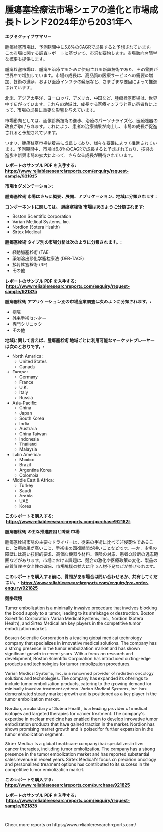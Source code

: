 <p><h1>腫瘍塞栓療法市場シェアの進化と市場成長トレンド2024年から2031年へ</h1></p><p><strong>エグゼクティブサマリー</strong></p>
<p><p>腫瘍栓塞市場は、予測期間中に6.8%のCAGRで成長すると予想されています。この市場に関する調査レポートに基づいて、市況を要約します。市場動向の簡単な概要も提供します。</p><p>腫瘍栓塞市場は、腫瘍を治療するために使用される新興技術であり、その需要が世界中で増加しています。市場の成長は、高品質の医療サービスへの需要の増加、技術の進歩、および医療インフラの発展など、さまざまな要因によって推進されています。</p><p>北米、アジア太平洋、ヨーロッパ、アメリカ、中国など、腫瘍栓塞市場は、世界中で広がっています。これらの地域は、成長する医療インフラと高い患者数によって、市場の成長に重要な影響を与えています。</p><p>市場動向としては、画像診断技術の進歩、治療のパーソナライズ化、医療機器の改良が挙げられます。これにより、患者の治療効果が向上し、市場の成長が促進されると予想されています。</p><p>つまり、腫瘍栓塞市場は着実に成長しており、様々な要因によって推進されています。予測期間中、市場は6.8%のCAGRで成長すると予想されており、技術の進歩や新興市場の拡大によって、さらなる成長が期待されています。</p></p>
<p><strong>レポートのサンプル PDF を入手する: <a href="https://www.reliableresearchreports.com/enquiry/request-sample/921825">https://www.reliableresearchreports.com/enquiry/request-sample/921825</a></strong></p>
<p><strong>市場セグメンテーション:</strong></p>
<p><strong> 腫瘍塞栓術 市場はさらに概要、展開、アプリケーション、地域に分類されます :</strong></p>
<p><strong>コンポーネントに関しては、 腫瘍塞栓術 市場は次のように分類されます: &nbsp;</strong></p>
<p><ul><li>Boston Scientific Corporation</li><li>Varian Medical Systems, Inc.</li><li>Nordion (Sotera Health)</li><li>Sirtex Medical</li></ul></p>
<p><strong> 腫瘍塞栓術 タイプ別の市場分析は次のように分類されます。:</strong></p>
<p><ul><li>経動脈塞栓術 (TAE)</li><li>薬剤溶出頭化学塞栓療法 (DEB-TACE)</li><li>放射性塞栓術 (RE)</li><li>その他</li></ul></p>
<p><strong>レポートのサンプル PDF を入手する: &nbsp;<a href="https://www.reliableresearchreports.com/enquiry/request-sample/921825">https://www.reliableresearchreports.com/enquiry/request-sample/921825</a></strong></p>
<p><strong> 腫瘍塞栓術 アプリケーション別の市場産業調査は次のように分類されます。:</strong></p>
<p><ul><li>病院</li><li>外来手術センター</li><li>専門クリニック</li><li>その他</li></ul></p>
<p><strong>地域に関して言えば、腫瘍塞栓術 地域ごとに利用可能なマーケットプレーヤーは次のとおりです。:</strong></p>
<p><ul>
    <li>
        North America:
        <ul>
            <li>United States</li>
            <li>Canada</li>
        </ul>
    </li>
    <li>
        Europe:
        <ul>
            <li>Germany</li>
            <li>France</li>
            <li>U.K.</li>
            <li>Italy</li>
            <li>Russia</li>
        </ul>
    </li>
    <li>
        Asia-Pacific:
        <ul>
            <li>China</li>
            <li>Japan</li>
            <li>South Korea</li>
            <li>India</li>
            <li>Australia</li>
            <li>China Taiwan</li>
            <li>Indonesia</li>
            <li>Thailand</li>
            <li>Malaysia</li>
        </ul>
    </li>
    <li>
        Latin America:
        <ul>
            <li>Mexico</li>
            <li>Brazil</li>
            <li>Argentina Korea</li>
            <li>Colombia</li>
        </ul>
    </li>
    <li>
        Middle East & Africa:
        <ul>
            <li>Turkey</li>
            <li>Saudi</li>
            <li>Arabia</li>
            <li>UAE</li>
            <li>Korea</li>
        </ul>
    </li>
    </ul></p>
<p><strong>このレポートを購入する: &nbsp;<a href="https://www.reliableresearchreports.com/purchase/921825">https://www.reliableresearchreports.com/purchase/921825</a></strong></p>
<p><strong>腫瘍塞栓術 の主な推進要因と障壁 市場</strong></p>
<p><p>腫瘍塞栓術市場の主要なドライバーは、従来の手術に比べて非侵襲性であること、治療効果が高いこと、手術後の回復期間が短いことなどです。一方、市場の障壁には高い技術的要求、高価な機器や材料、保険の対応、患者の診断の適応範囲などがあります。市場における課題は、競合の激化や医療政策の変化、製品の品質管理や安全性の確保、市場規模の拡大に伴う人材不足などが挙げられます。</p></p>
<p><strong>このレポートを購入する前に、質問がある場合は問い合わせるか、共有してください。:&nbsp; <a href="https://www.reliableresearchreports.com/enquiry/pre-order-enquiry/921825">https://www.reliableresearchreports.com/enquiry/pre-order-enquiry/921825</a></strong></p>
<p><strong>競争環境</strong></p>
<p><p>Tumor embolization is a minimally invasive procedure that involves blocking the blood supply to a tumor, leading to its shrinkage or destruction. Boston Scientific Corporation, Varian Medical Systems, Inc., Nordion (Sotera Health), and Sirtex Medical are key players in the competitive tumor embolization market.</p><p>Boston Scientific Corporation is a leading global medical technology company that specializes in innovative medical solutions. The company has a strong presence in the tumor embolization market and has shown significant growth in recent years. With a focus on research and development, Boston Scientific Corporation has introduced cutting-edge products and technologies for tumor embolization procedures.</p><p>Varian Medical Systems, Inc. is a renowned provider of radiation oncology solutions and technologies. The company has expanded its offerings to include tumor embolization products, catering to the growing demand for minimally invasive treatment options. Varian Medical Systems, Inc. has demonstrated steady market growth and is positioned as a key player in the tumor embolization market.</p><p>Nordion, a subsidiary of Sotera Health, is a leading provider of medical isotopes and targeted therapies for cancer treatment. The company's expertise in nuclear medicine has enabled them to develop innovative tumor embolization products that have gained traction in the market. Nordion has shown promising market growth and is poised for further expansion in the tumor embolization segment.</p><p>Sirtex Medical is a global healthcare company that specializes in liver cancer therapies, including tumor embolization. The company has a strong presence in the tumor embolization market and has reported substantial sales revenue in recent years. Sirtex Medical's focus on precision oncology and personalized treatment options has contributed to its success in the competitive tumor embolization market.</p></p>
<p><strong>このレポートを購入する: &nbsp; <a href="https://www.reliableresearchreports.com/purchase/921825">https://www.reliableresearchreports.com/purchase/921825</a></strong></p>
<p><strong>レポートのサンプル PDF を入手する: &nbsp;<a href="https://www.reliableresearchreports.com/enquiry/request-sample/921825">https://www.reliableresearchreports.com/enquiry/request-sample/921825</a></strong><strong></strong></p>
<p>&nbsp;</p>
<p>Check more reports on https://www.reliableresearchreports.com/</p>